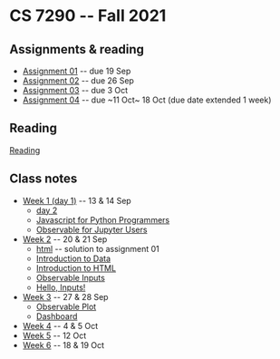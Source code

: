 
# CS 7290 -- Fall 2021

## Assignments & reading

* [Assignment 01](./assignment01.md) -- due 19 Sep
* [Assignment 02](./assignment02.md) -- due 26 Sep
* [Assignment 03](./assignment03.md) -- due 3 Oct
* [Assignment 04](./assignment04.md) -- due ~11 Oct~ 18 Oct (due date extended 1 week)

## Reading

[Reading](reading.md)

## Class notes

* [Week 1 (day 1)](./week01.md) -- 13 & 14 Sep
  * [day 2](./week01b.md)
  * [Javascript for Python Programmers](https://observablehq.com/@ballingt/javascript-for-python-programmers)
  * [Observable for Jupyter Users](https://observablehq.com/@observablehq/observable-for-jupyter-users)
* [Week 2](./week02.md) -- 20 & 21 Sep
  * [html](./html.md) -- solution to assignment 01
  * [Introduction to Data](https://observablehq.com/@observablehq/introduction-to-data)
  * [Introduction to HTML](https://observablehq.com/@observablehq/introduction-to-html)
  * [Observable Inputs](https://observablehq.com/@observablehq/inputs)
  * [Hello, Inputs!](https://observablehq.com/@observablehq/hello-inputs)
* [Week 3](./week03.md) -- 27 & 28 Sep
  * [Observable Plot](https://observablehq.com/@observablehq/plot)
  * [Dashboard](https://observablehq.com/@mbostock/dashboard)
* [Week 4](./week04.md) -- 4 & 5 Oct
* [Week 5](./week05.md) -- 12 Oct
* [Week 6](./week06.md) -- 18 & 19 Oct
